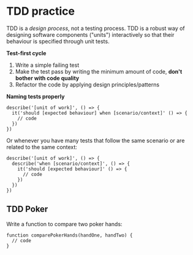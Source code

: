 # TDD practice
TDD is a *design process*, not a testing process. TDD is a robust way of designing software components ("units")
interactively so that their behaviour is specified through unit tests.

**Test-first cycle**

1. Write a simple failing test
2. Make the test pass by writing the minimum amount of code, **don't bother with code quality**
3. Refactor the code by applying design principles/patterns

**Naming tests properly**

```
describe('[unit of work]', () => {
  it('should [expected behaviour] when [scenario/context]' () => {
    // code
  })
})
```

Or whenever you have many tests that follow the same scenario or are related to the same context:

```
describe('[unit of work]', () => {
  describe('when [scenario/context]', () => {
    it('should [expected behaviour]' () => {
      // code
    })
  })
})
```

## TDD Poker
Write a function to compare two poker hands:
```
function comparePokerHands(handOne, handTwo) {
  // code
}
```
